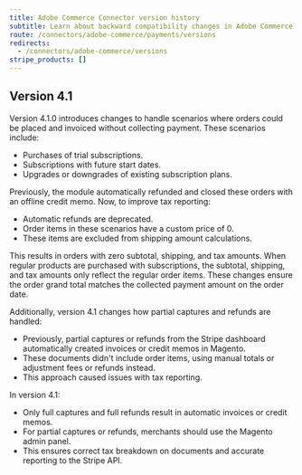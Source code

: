 ```yaml
---
title: Adobe Commerce Connector version history
subtitle: Learn about backward compatibility changes in Adobe Commerce Connector versions (Magento 2).
route: /connectors/adobe-commerce/payments/versions
redirects:
  - /connectors/adobe-commerce/versions
stripe_products: []
---
```


## Version 4.1

Version 4.1.0 introduces changes to handle scenarios where orders could be placed and invoiced without collecting payment. These scenarios include:

- Purchases of trial subscriptions.
- Subscriptions with future start dates.
- Upgrades or downgrades of existing subscription plans.

Previously, the module automatically refunded and closed these orders with an offline credit memo. Now, to improve tax reporting:

- Automatic refunds are deprecated.
- Order items in these scenarios have a custom price of 0.
- These items are excluded from shipping amount calculations.

This results in orders with zero subtotal, shipping, and tax amounts. When regular products are purchased with subscriptions, the subtotal, shipping, and tax amounts only reflect the regular order items. These changes ensure the order grand total matches the collected payment amount on the order date.

Additionally, version 4.1 changes how partial captures and refunds are handled:

- Previously, partial captures or refunds from the Stripe dashboard automatically created invoices or credit memos in Magento.
- These documents didn't include order items, using manual totals or adjustment fees or refunds instead.
- This approach caused issues with tax reporting.

In version 4.1:

- Only full captures and full refunds result in automatic invoices or credit memos.
- For partial captures or refunds, merchants should use the Magento admin panel.
- This ensures correct tax breakdown on documents and accurate reporting to the Stripe API.

